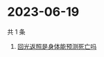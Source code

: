 # 2023-06-19

共 1 条

<!-- BEGIN ZHIHUSEARCH -->
<!-- 最后更新时间 Mon Jun 19 2023 06:10:25 GMT+0800 (China Standard Time) -->
1. [回光返照是身体能预测死亡吗](https://www.zhihu.com/search?q=回光返照是身体能预测死亡吗)
<!-- END ZHIHUSEARCH -->
